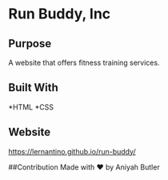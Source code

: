 # Run Buddy, Inc

## Purpose
A website that offers fitness training services.

## Built With
*HTML
*CSS

## Website
https://lernantino.github.io/run-buddy/

##Contribution
Made with ❤️ by Aniyah Butler
